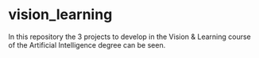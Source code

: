 # vision_learning
In this repository the 3 projects to develop in the Vision &amp; Learning course of the Artificial Intelligence degree can be seen.
